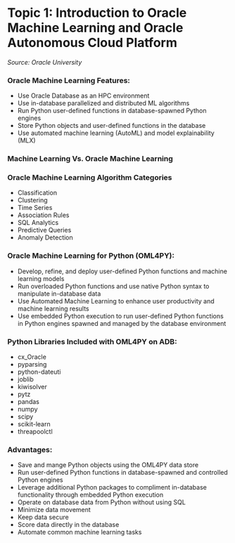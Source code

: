 # Topic 1: Introduction to Oracle Machine Learning and Oracle Autonomous Cloud Platform
*Source: Oracle University*

### Oracle Machine Learning Features:
* Use Oracle Database as an HPC environment
* Use in-database parallelized and distributed ML algorithms
* Run Python user-defined functions in database-spawned Python engines
* Store Python objects and user-defined functions in the database
* Use automated machine learning (AutoML) and model explainability (MLX)

### Machine Learning Vs. Oracle Machine Learning


### Oracle Machine Learning Algorithm Categories
* Classification
* Clustering
* Time Series
* Association Rules
* SQL Analytics
* Predictive Queries
* Anomaly Detection

### Oracle Machine Learning for Python (OML4PY):
* Develop, refine, and deploy user-defined Python functions and machine learning models
* Run overloaded Python functions and use native Python syntax to manipulate in-database data
* Use Automated Machine Learning to enhance user productivity and machine learning results
* Use embedded Python execution to run user-defined Python functions in Python engines spawned and managed by the database environment

### Python Libraries Included with OML4PY on ADB:
* cx_Oracle 
* pyparsing
* python-dateuti
* joblib
* kiwisolver
* pytz
* pandas
* numpy
* scipy
* scikit-learn
* threapoolctl

### Advantages:
* Save and mange Python objects using the OML4PY data store
* Run user-defined Python functions in database-spawned and controlled Python engines
* Leverage additional Python packages to compliment in-database functionality through embedded Python execution
* Operate on database data from Python without using SQL
* Minimize data movement
* Keep data secure
* Score data directly in the database
* Automate common machine learning tasks

